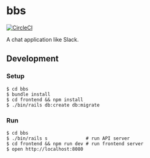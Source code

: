 bbs
====

[![CircleCI](https://circleci.com/gh/nyamadori/bbs.svg?style=svg)](https://circleci.com/gh/nyamadori/bbs)

A chat application like Slack.

Development
-----

### Setup

```
$ cd bbs
$ bundle install
$ cd frontend && npm install
$ ./bin/rails db:create db:migrate
```

### Run

```
$ cd bbs
$ ./bin/rails s              # run API server
$ cd frontend && npm run dev # run frontend server
$ open http://localhost:8080
```
